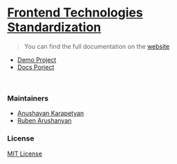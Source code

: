 # [Frontend Technologies Standardization](fluxtech-me.github.io/FTS)

> You can find the full documentation on the [website](fluxtech-me.github.io/FTS)

- [Demo Project](/demo)
- [Docs Porject](/website)

<br/>

### Maintainers

- [Anushavan Karapetyan](https://github.com/anushavan-karapetyan)
- [Ruben Arushanyan](https://github.com/ruben-arushanyan)



### License

[MIT License](https://github.com/fluxtech-me/FTS/blob/master/LICENSE)

